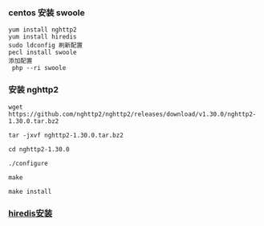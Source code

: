 ### centos 安装 swoole

```
yum install nghttp2
yum install hiredis
sudo ldconfig 刷新配置
pecl install swoole
添加配置
 php --ri swoole
```



### 安装 nghttp2

```
wget https://github.com/nghttp2/nghttp2/releases/download/v1.30.0/nghttp2-1.30.0.tar.bz2 

tar -jxvf nghttp2-1.30.0.tar.bz2

cd nghttp2-1.30.0

./configure

make

make install
```



### [hiredis安装](https://mengkang.net/822.html)

